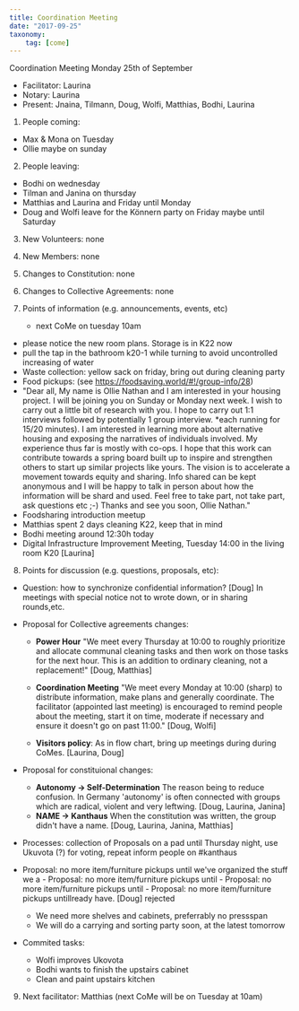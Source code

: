 ```yaml
---
title: Coordination Meeting
date: "2017-09-25"
taxonomy:
    tag: [come]
---
```


<!-- Hello facilitator/notary! Thank you for your services. Here is some advice for facilitating coordination meetings:
  - Notify people 10 minutes before the meeting starts. (Watching the clock is not super fun, people will be grateful if you do it for them.)
  - Start at 10:00 sharp, or earlier if everyone is there. (Waiting is time-wasting, be a time-saver!)
  - Go through the ordered points in order, even if nothing has changed. (They are arranged to try and get the most relevant information to most people.)
  - Feel welcome to moderate conversation if off-topic or too detailed. (Are listeners interested? Are speakers satisfied? Can you identify a sub-group?)
  - Try to finish the meeting before 11:00. (There is always more to talk about and it's important for people to know that CoMes don't take forever.)
  - Leave the room once the meeting has ended. (This sends a clear signal to everyone else that they can also leave and get on with their day.)
  - Have fun!
-->


Coordination Meeting Monday 25th of September
- Facilitator: Laurina
- Notary: Laurina
- Present: Jnaina, Tilmann, Doug, Wolfi, Matthias, Bodhi, Laurina

1. People coming:
  - Max & Mona on Tuesday
  - Ollie maybe on sunday
2. People leaving:
  - Bodhi on wednesday
  - Tilman and Janina on thursday
  - Matthias and Laurina and Friday until Monday
  - Doug and Wolfi leave for the Könnern party on Friday maybe until Saturday
3. New Volunteers: none
4. New Members: none
5. Changes to Constitution: none
6. Changes to Collective Agreements: none
7. Points of information (e.g. announcements, events, etc)

    - next CoMe on tuesday 10am

  - please notice the new room plans. Storage is in K22 now
  - pull the tap in the bathroom k20-1 while turning to avoid uncontrolled increasing of water
  - Waste collection: yellow sack on friday, bring out during cleaning party
  - Food pickups: (see https://foodsaving.world/#!/group-info/28)
  - "Dear all, My name is Ollie Nathan and I am interested in your housing project. I will be joining you on Sunday or Monday next week. I wish to carry out a little bit of research with you. I hope to carry out 1:1 interviews followed by potentially 1 group interview. *each running for 15/20 minutes). I am interested in learning more about alternative housing and exposing the narratives of individuals involved. My experience thus far is mostly with co-ops. I hope that this work can contribute towards a spring board built up to inspire and strengthen others to start up similar projects like yours. The vision is to accelerate a movement towards equity and sharing. Info shared can be kept anonymous and I will be happy to talk in person about how the information will be shard and used. Feel free to take part, not take part, ask questions etc ;-) Thanks and see you soon, Ollie Nathan."
  - Foodsharing introduction meetup
  - Matthias spent 2 days cleaning K22, keep that in mind
  - Bodhi meeting around 12:30h today
  - Digital Infrastructure Improvement Meeting, Tuesday 14:00 in the living room K20 [Laurina]
8. Points for discussion (e.g. questions, proposals, etc):
  - Question: how to synchronize confidential information? [Doug] In meetings with special notice not to wrote down, or in sharing rounds,etc.
  - Proposal for Collective agreements changes:
    - **Power Hour** "We meet every Thursday at 10:00 to roughly prioritize and allocate communal cleaning tasks and then work on those tasks for the next hour. This is an addition to ordinary cleaning, not a replacement!" [Doug, Matthias]
    - **Coordination Meeting** "We meet every Monday at 10:00 (sharp) to distribute information, make plans and generally coordinate. The facilitator (appointed last meeting) is encouraged to remind people about the meeting, start it on time, moderate if necessary and ensure it doesn't go on past 11:00." [Doug, Wolfi]

    - **Visitors policy**: As in flow chart, bring up meetings during during CoMes. [Laurina, Doug]

  - Proposal for constituional changes:
    - **Autonomy -> Self-Determination** The reason being to reduce confusion. In Germany 'autonomy' is often connected with groups which are radical, violent and very leftwing. [Doug, Laurina, Janina]
    - **NAME -> Kanthaus** When the constitution was written, the group didn't have a name. [Doug, Laurina, Janina, Matthias]
  - Processes: collection of Proposals on a pad until Thursday night, use Ukuvota (?) for voting, repeat inform people on #kanthaus
  - Proposal: no more item/furniture pickups until we've organized the stuff we a - Proposal: no more item/furniture pickups until - Proposal: no more item/furniture pickups until - Proposal: no more item/furniture pickups untillready have. [Doug] rejected
    - We need more shelves and cabinets, preferrably no pressspan
    - We will do a carrying and sorting party soon, at the latest tomorrow
  - Commited tasks:
    - Wolfi improves Ukovota
    - Bodhi wants to finish the upstairs cabinet
    - Clean and paint upstairs kitchen
9. Next facilitator: Matthias (next CoMe will be on Tuesday at 10am)
